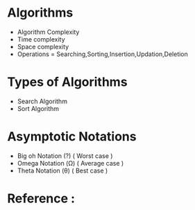 # Algorithms
* Algorithm Complexity
* Time complexity
* Space complexity
* Operations = Searching,Sorting,Insertion,Updation,Deletion
# Types of Algorithms
* Search Algorithm
* Sort Algorithm
# Asymptotic Notations
* Big oh Notation (?) ( Worst case )
* Omega Notation (Ω) ( Average case )
* Theta Notation (θ) ( Best case )





# Reference : 
  
